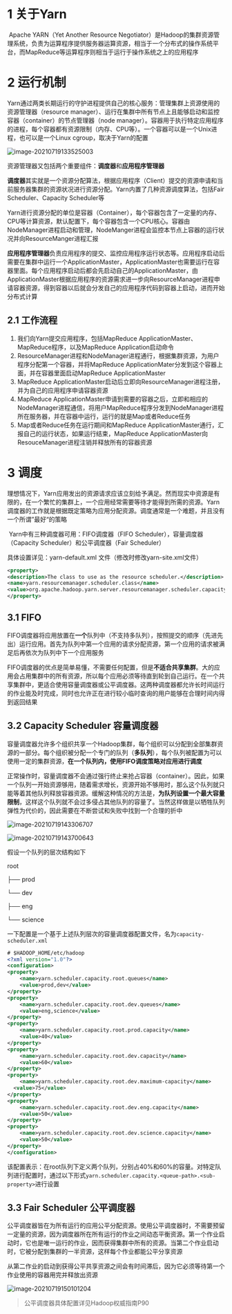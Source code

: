 # 1 关于Yarn

​	Apache YARN（Yet Another Resource Negotiator）是Hadoop的集群资源管理系统，负责为运算程序提供服务器运算资源，相当于一个分布式的操作系统平台，而MapReduce等运算程序则相当于运行于操作系统之上的应用程序

# 2 运行机制

​	Yarn通过两类长期运行的守护进程提供自己的核心服务：管理集群上资源使用的资源管理器（resource manager）、运行在集群中所有节点上且能够启动和监控容器（container）的节点管理器（node manager）。容器用于执行特定应用程序的进程，每个容器都有资源限制（内存、CPU等）。一个容器可以是一个Unix进程，也可以是一个Linux cgroup，取决于Yarn的配置

![image-20210719133525003](assets/image-20210719133525003.png)

​	资源管理器又包括两个重要组件：**调度器**和**应用程序管理器**

**调度器**其实就是一个资源分配算法，根据应用程序（Client）提交的资源申请和当前服务器集群的资源状况进行资源分配。Yarn内置了几种资源调度算法，包括Fair Scheduler、Capacity Scheduler等

Yarn进行资源分配的单位是容器（Container），每个容器包含了一定量的内存、CPU等计算资源，默认配置下，每个容器包含一个CPU核心。容器由NodeManager进程启动和管理，NodeManger进程会监控本节点上容器的运行状况并向ResourceManger进程汇报

**应用程序管理器**负责应用程序的提交、监控应用程序运行状态等。应用程序启动后需要在集群中运行一个ApplicationMaster，ApplicationMaster也需要运行在容器里面。每个应用程序启动后都会先启动自己的ApplicationMaster，由ApplicationMaster根据应用程序的资源需求进一步向ResourceManager进程申请容器资源，得到容器以后就会分发自己的应用程序代码到容器上启动，进而开始分布式计算

## 2.1 工作流程

1. 我们向Yarn提交应用程序，包括MapReduce ApplicationMaster、MapReduce程序，以及MapReduce Application启动命令
2. ResourceManager进程和NodeManager进程通行，根据集群资源，为用户程序分配第一个容器，并将MapReduce ApplicationMater分发到这个容器上面，并在容器里面启动MapReduce ApplicationMaster
3. MapReduce ApplicationMaster启动后立即向ResourceManager进程注册，并为自己的应用程序申请容器资源
4. MapReduce ApplicationMaster申请到需要的容器之后，立即和相应的NodeManager进程通信，将用户MapReduce程序分发到NodeManager进程所在服务器，并在容器中运行，运行的就是Map或者Reduce任务
5. Map或者Reduce任务在运行期间和MapReduce ApplicationMaster通行，汇报自己的运行状态，如果运行结束，MapReduce ApplicationMaster向ResouceManager进程注销并释放所有的容器资源

# 3 调度

​	理想情况下，Yarn应用发出的资源请求应该立刻给予满足。然而现实中资源是有限的，在一个繁忙的集群上，一个应用经常需要等待才能得到所需的资源。Yarn调度器的工作就是根据既定策略为应用分配资源。调度通常是一个难题，并且没有一个所谓”最好“的策略

​	Yarn中有三种调度器可用：FIFO调度器（FIFO Scheduler），容量调度器（Capacity Scheduler）和公平调度器（Fair Scheduler）

具体设置详见：yarn-default.xml 文件（修改时修改yarn-site.xml文件）

```xml
<property>
<description>The class to use as the resource scheduler.</description>
<name>yarn.resourcemanager.scheduler.class</name>
<value>org.apache.hadoop.yarn.server.resourcemanager.scheduler.capacity.CapacityScheduler</value>
</property>
```

## 3.1 FIFO

​	FIFO调度器将应用放置在**一个**队列中（不支持多队列），按照提交的顺序（先进先出）运行应用。首先为队列中第一个应用的请求分配资源，第一个应用的请求被满足后再依次为队列中下一个应用服务

​	FIFO调度器的优点是简单易懂，不需要任何配置，但是**不适合共享集群**。大的应用会占用集群中的所有资源，所以每个应用必须等待直到轮到自己运行。在一个共享集群中，更适合使用容量调度器或公平调度器。这两种调度器都允许长时间运行的作业能及时完成，同时也允许正在进行较小临时查询的用户能够在合理时间内得到返回结果

## 3.2 Capacity Scheduler 容量调度器

​	容量调度器允许多个组织共享一个Hadoop集群，每个组织可以分配到全部集群资源的一部分。每个组织被分配一个专门的队列（**多队列**），每个队列被配置为可以使用一定的集群资源，**在一个队列内，使用FIFO调度策略对应用进行调度**

​	正常操作时，容量调度器不会通过强行终止来抢占容器（container）。因此，如果一个队列一开始资源够用，随着需求增长，资源开始不够用时，那么这个队列就只能等着其他队列释放容器资源。缓解这种情况的方法是，**为队列设置一个最大容量限制**，这样这个队列就不会过多侵占其他队列的容量了。当然这样做是以牺牲队列弹性为代价的，因此需要在不断尝试和失败中找到一个合理的折中

![image-20210719143306707](assets/image-20210719143306707.png)

![image-20210719143700643](assets/image-20210719143700643.png)



假设一个队列的层次结构如下

root 

├── prod 

└── dev 

├── eng 

└── science 

一下配置是一个基于上述队列层次的容量调度器配置文件，名为`capacity-scheduler.xml`

```xml
# $HADOOP_HOME/etc/hadoop
<?xml version="1.0"?> 
<configuration> 
<property> 
	<name>yarn.scheduler.capacity.root.queues</name> 
	<value>prod,dev</value> 
</property> 
<property> 
	<name>yarn.scheduler.capacity.root.dev.queues</name> 
	<value>eng,science</value> 
</property> 
<property> 
	<name>yarn.scheduler.capacity.root.prod.capacity</name> 
	<value>40</value> 
</property> 
<property> 
	<name>yarn.scheduler.capacity.root.dev.capacity</name> 
	<value>60</value> 
</property> 
<property> 
	<name>yarn.scheduler.capacity.root.dev.maximum-capacity</name>
  <value>75</value>
</property> 
<property> 
	<name>yarn.scheduler.capacity.root.dev.eng.capacity</name> 
	<value>50</value> 
</property> 
<property> 
	<name>yarn.scheduler.capacity.root.dev.science.capacity</name> 
	<value>50</value> 
</property> 
</configuration>
```

该配置表示：在root队列下定义两个队列，分别占40%和60%的容量。对特定队列进行配置时，通过以下形式`yarn.scheduler.capacity.<queue-path>.<sub-property>`进行设置

## 3.3 Fair Scheduler 公平调度器

​	公平调度器皆在为所有运行的应用公平分配资源。使用公平调度器时，不需要预留一定量的资源，因为调度器所在所有运行的作业之间动态平衡资源。第一个作业启动时，它也是唯一运行的作业，因而获得集群中所有的资源。当第二个作业启动时，它被分配到集群的一半资源，这样每个作业都能公平分享资源

​	从第二作业的启动到获得公平共享资源之间会有时间滞后，因为它必须等待第一个作业使用的容器用完并释放出资源

![image-20210719150101204](assets/image-20210719150101204.png) 

> 公平调度器具体配置详见Hadoop权威指南P90


